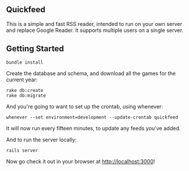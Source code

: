 ## Quickfeed

This is a simple and fast RSS reader, intended to run on your own server and replace Google Reader. It supports multiple users on a single server.

## Getting Started

```
bundle install
```

Create the database and schema, and download all the games for the current year:

```
rake db:create
rake db:migrate
```

And you're going to want to set up the crontab, using whenever:

```
whenever --set environment=development --update-crontab quickfeed
```

It will now run every fifteen minutes, to update any feeds you've added.

And to run the server locally:

```
rails server
```

Now go check it out in your browser at [http://localhost:3000](http://localhost:3000)!
